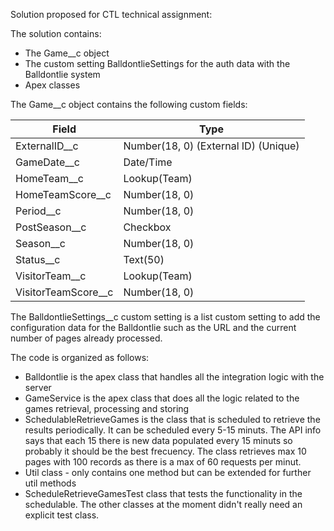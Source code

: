Solution proposed for CTL technical assignment:

The solution contains:
- The Game__c object
- The custom setting BalldontlieSettings for the auth data with the Balldontlie system
- Apex classes


The Game__c object contains the following custom fields:


Field  | Type
------------- | -------------
ExternalID__c  | Number(18, 0) (External ID) (Unique)
GameDate__c  | Date/Time
HomeTeam__c | Lookup(Team)
HomeTeamScore__c | Number(18, 0)
Period__c | Number(18, 0)
PostSeason__c | Checkbox
Season__c | Number(18, 0)
Status__c | Text(50)
VisitorTeam__c |	Lookup(Team)
VisitorTeamScore__c	| Number(18, 0)


The BalldontlieSettings__c custom setting is a list custom setting to add the configuration data for the Balldontlie such as the URL and the current number of pages already processed.

The code is organized as follows:
- Balldontlie is the apex class that handles all the integration logic with the server
- GameService is the apex class that does all the logic related to the games retrieval, processing and storing
- SchedulableRetrieveGames is the class that is scheduled to retrieve the results periodically. It can be scheduled every 5-15 minuts. The API info says that each 15 there is new data populated every 15 minuts so probably it should be the best frecuency. The class retrieves max 10 pages with 100 records as there is a max of 60 requests per minut.
- Util class - only contains one method but  can be extended for further util methods
- ScheduleRetrieveGamesTest class that tests the functionality in the schedulable. The other classes at the moment didn't really need an explicit test class.


